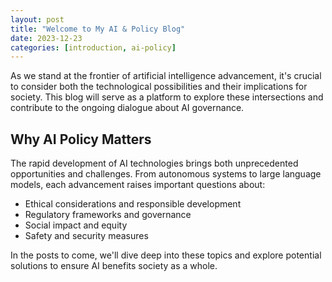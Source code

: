 ```yaml
---
layout: post
title: "Welcome to My AI & Policy Blog"
date: 2023-12-23
categories: [introduction, ai-policy]
---
```


As we stand at the frontier of artificial intelligence advancement, it's crucial to consider both the technological possibilities and their implications for society. This blog will serve as a platform to explore these intersections and contribute to the ongoing dialogue about AI governance.

## Why AI Policy Matters

The rapid development of AI technologies brings both unprecedented opportunities and challenges. From autonomous systems to large language models, each advancement raises important questions about:

- Ethical considerations and responsible development
- Regulatory frameworks and governance
- Social impact and equity
- Safety and security measures

In the posts to come, we'll dive deep into these topics and explore potential solutions to ensure AI benefits society as a whole. 